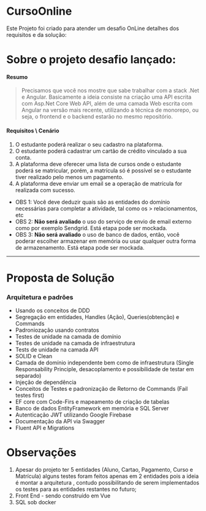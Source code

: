 # CursoOnline

Este Projeto foi criado para atender um desafio OnLine detalhes dos requisitos e da solução:

# Sobre o projeto desafio lançado:

#### Resumo
   > Precisamos que você nos mostre que sabe trabalhar com a stack .Net e Angular. 
   > Basicamente a ideia consiste na criação uma API escrita com Asp.Net Core Web API, além de uma camada Web escrita com 
   > Angular na versão mais recente, utilizando a técnica de monorepo, ou seja, o frontend e o backend estarão no mesmo 
   > repositório.
   
#### Requisitos \ Cenário
 1.  O estudante poderá realizar o seu cadastro na plataforma.
 2.  O estudante poderá cadastrar um cartão de crédito vinculado a sua conta.
 3.  A plataforma deve oferecer uma lista de cursos onde o estudante poderá se matricular, porém, a matrícula só é possível 
 se o estudante tiver realizado pelo menos um pagamento.
 4. A plataforma deve enviar um email se a operação de matrícula for realizada com sucesso.

 * OBS 1: Você deve deduzir quais são as entidades do domínio necessárias para completar a atividade, tal como os > relacionamentos, etc
 * OBS 2: **Não será avaliado** o uso do serviço de envio de email externo como por exemplo Sendgrid. Está etapa pode ser mockada.
 * OBS 3: **Não será avaliado** o uso de banco de dados, então, você poderar escolher armazenar em memória ou usar qualquer 
outra forma de armazenamento. Está etapa pode ser mockada.

   
-----------------------------------------------


# Proposta de Solução

### Arquitetura e padrões
  - Usando os conceitos de DDD
  - Segregação em entidades, Handles (Ação), Queries(obtenção) e Commands
  - Padroniozação usando contratos
  - Testes de unidade na camada de domínio 
  - Testes de unidade na camada de infraestrutura 
  - Tests de unidade na camada API 
  - SOLID e Clean 
  - Camada de domínio independente bem como de infraestrutura (Single Responsability Principle, desacoplamento e possibilidade de testar em separado)
  - Injeção de dependência
  - Conceitos de Testes e padronização de Retorno de Commands (Fail testes first)
  - EF core com Code-Firs e mapeamento de criação de tabelas
  - Banco de dados EntityFramework em memória e SQL Server
  - Autenticação JWT utilizando Google Firebase
  - Documentação da API via Swagger
  - Fluent API e Migrations
  
# Observações

  1. Apesar do projeto ter 5 entidades (Aluno, Cartao, Pagamento, Curso e Matrícula) alguns testes foram feitos apenas em 2 entidades pois a ideia é montar a arquitetura , contudo possibilitando de serem implementados os testes para as entidades restantes no futuro;
  2. Front End - sendo construído em Vue
  3. SQL sob docker



